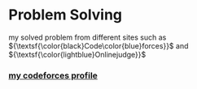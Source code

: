 # Problem Solving 
my solved problem from different sites such as ${\textsf{\color{black}Code\color{blue}forces}}$ and ${\textsf{\color{lightblue}Onlinejudge}}$  
### [my codeforces profile](https://codeforces.com/profile/6MaRwan6) 
